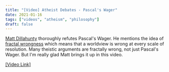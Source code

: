 ```yaml
---
title: "[Video] Atheist Debates - Pascal's Wager"
date: 2021-01-16
tags: ["videos", "atheism", "philosophy"]
draft: false
---
```

[Matt Dillahunty](https://en.wikipedia.org/wiki/Matt_Dillahunty) thoroughly refutes Pascal's Wager.<!--more--> He mentions the idea of [fractal wrongness](https://rationalwiki.org/wiki/Fractal_wrongness) which means that a worldview is wrong at every scale of resolution. Many theistic arguments are fractally wrong, not just Pascal's Wager. But I'm really glad Matt brings it up in this video.

[[Video Link]](https://redirect.invidious.io/watch?v=YBCDGohZT70&dark_mode=true&autoplay=1)
